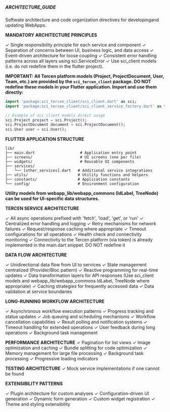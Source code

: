 ##### ARCHITECTURE_GUIDE

Softwate architecture and code organization directives for developingand updating WebApps.


**MANDATORY ARCHITECTURE PRINCIPLES**

✓ Single responsibility principle for each service and component
✓ Separation of concerns between UI, business logic, and data access
✓ Event-driven architecture for loose coupling
✓ Consistent error handling patterns across all layers using sci.ServiceError
✓ Use sci_client models (i.e. do not redefine them in the flutter project). 

**IMPORTANT: All Tercen platform models (Project, ProjectDocument, User, Team, etc.) are provided by the `sci_tercen_client` package. DO NOT redefine these models in your Flutter application. Import and use them directly:**

```dart
import 'package:sci_tercen_client/sci_client.dart' as sci;
import 'package:sci_tercen_client/sci_client_service_factory.dart' as tercen;

// Example of sci_client models direct usage
sci.Project project = sci.Project();
sci.ProjectDocument document = sci.ProjectDocument();
sci.User user = sci.User();
```


**FLUTTER APPLICATION STRUCTURE**

```
lib/
├── main.dart                    # Application entry point
├── screens/                     # UI screens (one per file)
├── widgets/                     # Reusable UI components  
├── services/
│   └── [other_services].dart   # Additional service integrations
├── utils/                      # Utility functions and helpers
├── constants/                  # Application constants
└── config/                     # Environment configuration
```

**Utility models from webapp_lib/webapp_commons (IdLabel, TreeNode) can be used for UI-specific data structures.**

**TERCEN SERVICE ARCHITECTURE**

✓ All async operations prefixed with 'fetch', 'load', 'get', or 'run'
✓ Centralized error handling and logging
✓ Retry mechanisms for network failures
✓ Request/response caching where appropriate
✓ Timeout configurations for all operations
✓ Health check and connectivity monitoring
✓ Connectivity to the Tercen platform (via token) is already implemented in the main.dart snippet. DO NOT redefine it


**DATA FLOW ARCHITECTURE**

✓ Unidirectional data flow from UI to services
✓ State management centralized (Provider/Bloc pattern)
✓ Reactive programming for real-time updates
✓ Data transformation layers for API responses (Use sci_client models and webapp_lib/webapp_commons IdLabel, TreeNode where appropriate)
✓ Caching strategies for frequently accessed data
✓ Data validation at service boundaries

**LONG-RUNNING WORKFLOW ARCHITECTURE**

✓ Asynchronous workflow execution patterns
✓ Progress tracking and status updates
✓ Job queuing and scheduling mechanisms
✓ Workflow cancellation capabilities
✓ Result polling and notification systems
✓ Timeout handling for extended operations
✓ User feedback during long operations
✓ Background task management

**PERFORMANCE ARCHITECTURE**
✓ Pagination for list views
✓ Image optimization and caching
✓ Bundle splitting for code optimization
✓ Memory management for large file processing
✓ Background task processing
✓ Progressive loading indicators


**TESTING ARCHITECTURE**
✓ Mock service implementations if one cannot be found


**EXTENSIBILITY PATTERNS**

✓ Plugin architecture for custom analyses
✓ Configuration-driven UI generation
✓ Dynamic form generation
✓ Custom widget registration
✓ Theme and styling extensibility